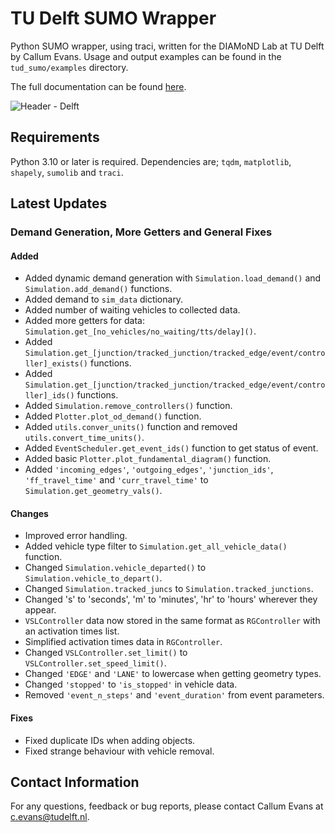 # TU Delft SUMO Wrapper

Python SUMO wrapper, using traci, written for the DIAMoND Lab at TU Delft by Callum Evans. Usage and output examples can be found in the `tud_sumo/examples` directory.

The full documentation can be found [here](https://tuds-wiki.github.io/docs/). 

![Header - Delft](https://i.imgur.com/dYrHOPY.png)

## Requirements 

Python 3.10 or later is required. Dependencies are; `tqdm`, `matplotlib`, `shapely`, `sumolib` and `traci`.

## Latest Updates

### Demand Generation, More Getters and General Fixes 

#### Added
  - Added dynamic demand generation with `Simulation.load_demand()` and `Simulation.add_demand()` functions.
  - Added demand to `sim_data` dictionary.
  - Added number of waiting vehicles to collected data.
  - Added more getters for data: `Simulation.get_[no_vehicles/no_waiting/tts/delay]()`.
  - Added `Simulation.get_[junction/tracked_junction/tracked_edge/event/controller]_exists()` functions.
  - Added `Simulation.get_[junction/tracked_junction/tracked_edge/event/controller]_ids()` functions.
  - Added `Simulation.remove_controllers()` function.
  - Added `Plotter.plot_od_demand()` function.
  - Added `utils.conver_units()` function and removed `utils.convert_time_units()`.
  - Added `EventScheduler.get_event_ids()` function to get status of event.
  - Added basic `Plotter.plot_fundamental_diagram()` function.
  - Added `'incoming_edges'`, `'outgoing_edges'`, `'junction_ids'`, `'ff_travel_time'` and `'curr_travel_time'` to `Simulation.get_geometry_vals()`.

#### Changes
  - Improved error handling.
  - Added vehicle type filter to `Simulation.get_all_vehicle_data()` function.
  - Changed `Simulation.vehicle_departed()` to `Simulation.vehicle_to_depart()`.
  - Changed `Simulation.tracked_juncs` to `Simulation.tracked_junctions`.
  - Changed 's' to 'seconds', 'm' to 'minutes', 'hr' to 'hours' wherever they appear.
  - `VSLController` data now stored in the same format as `RGController` with an activation times list.
  - Simplified activation times data in `RGController`.
  - Changed `VSLController.set_limit()` to `VSLController.set_speed_limit()`.
  - Changed `'EDGE'` and `'LANE'` to lowercase when getting geometry types.
  - Changed `'stopped'` to `'is_stopped'` in vehicle data.
  - Removed `'event_n_steps'` and `'event_duration'` from event parameters.

#### Fixes
 - Fixed duplicate IDs when adding objects.
 - Fixed strange behaviour with vehicle removal.

## Contact Information

For any questions, feedback or bug reports, please contact Callum Evans at [c.evans@tudelft.nl](mailto:c.evans@tudelft.nl).